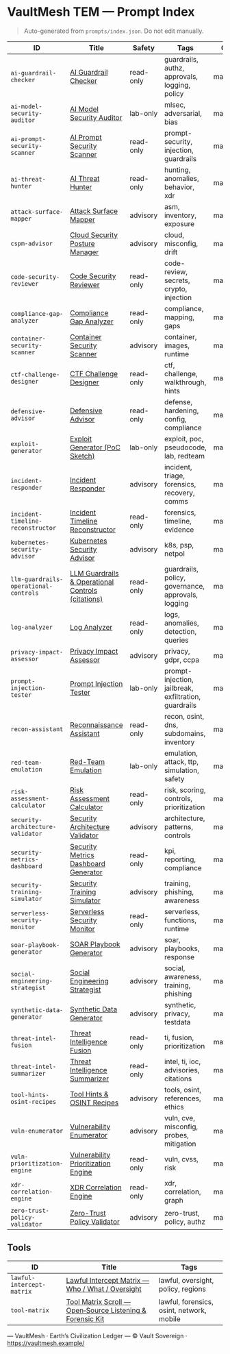 # VaultMesh TEM — Prompt Index

> Auto-generated from `prompts/index.json`. Do not edit manually.

| ID | Title | Safety | Tags | Owner |
|---|---|---|---|---|
| `ai-guardrail-checker` | [AI Guardrail Checker](prompts/Tem-Prompts.md#ai-guardrail-checker) | read-only | guardrails, authz, approvals, logging, policy | maintainers |
| `ai-model-security-auditor` | [AI Model Security Auditor](prompts/Tem-Prompts.md#ai-model-security-auditor) | lab-only | mlsec, adversarial, bias | maintainers |
| `ai-prompt-security-scanner` | [AI Prompt Security Scanner](prompts/Tem-Prompts.md#ai-prompt-security-scanner) | read-only | prompt-security, injection, guardrails | maintainers |
| `ai-threat-hunter` | [AI Threat Hunter](prompts/Tem-Prompts.md#ai-threat-hunter) | read-only | hunting, anomalies, behavior, xdr | maintainers |
| `attack-surface-mapper` | [Attack Surface Mapper](prompts/Tem-Prompts.md#attack-surface-mapper) | advisory | asm, inventory, exposure | maintainers |
| `cspm-advisor` | [Cloud Security Posture Manager](prompts/Tem-Prompts.md#cspm-advisor) | advisory | cloud, misconfig, drift | maintainers |
| `code-security-reviewer` | [Code Security Reviewer](prompts/Tem-Prompts.md#code-security-reviewer) | read-only | code-review, secrets, crypto, injection | maintainers |
| `compliance-gap-analyzer` | [Compliance Gap Analyzer](prompts/Tem-Prompts.md#compliance-gap-analyzer) | read-only | compliance, mapping, gaps | maintainers |
| `container-security-scanner` | [Container Security Scanner](prompts/Tem-Prompts.md#container-security-scanner) | advisory | container, images, runtime | maintainers |
| `ctf-challenge-designer` | [CTF Challenge Designer](prompts/Tem-Prompts.md#ctf-challenge-designer) | read-only | ctf, challenge, walkthrough, hints | maintainers |
| `defensive-advisor` | [Defensive Advisor](prompts/Tem-Prompts.md#defensive-advisor) | read-only | defense, hardening, config, compliance | maintainers |
| `exploit-generator` | [Exploit Generator (PoC Sketch)](prompts/Tem-Prompts.md#exploit-generator-poc-sketch) | lab-only | exploit, poc, pseudocode, lab, redteam | maintainers |
| `incident-responder` | [Incident Responder](prompts/Tem-Prompts.md#incident-responder) | advisory | incident, triage, forensics, recovery, comms | maintainers |
| `incident-timeline-reconstructor` | [Incident Timeline Reconstructor](prompts/Tem-Prompts.md#incident-timeline-reconstructor) | read-only | forensics, timeline, evidence | maintainers |
| `kubernetes-security-advisor` | [Kubernetes Security Advisor](prompts/Tem-Prompts.md#kubernetes-security-advisor) | advisory | k8s, psp, netpol | maintainers |
| `llm-guardrails-operational-controls` | [LLM Guardrails & Operational Controls (citations)](prompts/Tem-Prompts.md#llm-guardrails--operational-controls-citations) | read-only | guardrails, policy, governance, approvals, logging | maintainers |
| `log-analyzer` | [Log Analyzer](prompts/Tem-Prompts.md#log-analyzer) | read-only | logs, anomalies, detection, queries | maintainers |
| `privacy-impact-assessor` | [Privacy Impact Assessor](prompts/Tem-Prompts.md#privacy-impact-assessor) | advisory | privacy, gdpr, ccpa | maintainers |
| `prompt-injection-tester` | [Prompt Injection Tester](prompts/Tem-Prompts.md#prompt-injection-tester) | lab-only | prompt-injection, jailbreak, exfiltration, guardrails | maintainers |
| `recon-assistant` | [Reconnaissance Assistant](prompts/Tem-Prompts.md#reconnaissance-assistant) | read-only | recon, osint, dns, subdomains, inventory | maintainers |
| `red-team-emulation` | [Red-Team Emulation](prompts/Tem-Prompts.md#red-team-emulation) | lab-only | emulation, attack, ttp, simulation, safety | maintainers |
| `risk-assessment-calculator` | [Risk Assessment Calculator](prompts/Tem-Prompts.md#risk-assessment-calculator) | read-only | risk, scoring, controls, prioritization | maintainers |
| `security-architecture-validator` | [Security Architecture Validator](prompts/Tem-Prompts.md#security-architecture-validator) | advisory | architecture, patterns, controls | maintainers |
| `security-metrics-dashboard` | [Security Metrics Dashboard Generator](prompts/Tem-Prompts.md#security-metrics-dashboard) | read-only | kpi, reporting, compliance | maintainers |
| `security-training-simulator` | [Security Training Simulator](prompts/Tem-Prompts.md#security-training-simulator) | advisory | training, phishing, awareness | maintainers |
| `serverless-security-monitor` | [Serverless Security Monitor](prompts/Tem-Prompts.md#serverless-security-monitor) | read-only | serverless, functions, runtime | maintainers |
| `soar-playbook-generator` | [SOAR Playbook Generator](prompts/Tem-Prompts.md#soar-playbook-generator) | advisory | soar, playbooks, response | maintainers |
| `social-engineering-strategist` | [Social Engineering Strategist](prompts/Tem-Prompts.md#social-engineering-strategist) | advisory | social, awareness, training, phishing | maintainers |
| `synthetic-data-generator` | [Synthetic Data Generator](prompts/Tem-Prompts.md#synthetic-data-generator) | advisory | synthetic, privacy, testdata | maintainers |
| `threat-intel-fusion` | [Threat Intelligence Fusion](prompts/Tem-Prompts.md#threat-intel-fusion) | read-only | ti, fusion, prioritization | maintainers |
| `threat-intel-summarizer` | [Threat Intelligence Summarizer](prompts/Tem-Prompts.md#threat-intelligence-summarizer) | read-only | intel, ti, ioc, advisories, citations | maintainers |
| `tool-hints-osint-recipes` | [Tool Hints & OSINT Recipes](prompts/Tem-Prompts.md#tool-hints--osint-recipes) | advisory | tools, osint, references, ethics | maintainers |
| `vuln-enumerator` | [Vulnerability Enumerator](prompts/Tem-Prompts.md#vulnerability-enumerator) | advisory | vuln, cve, misconfig, probes, mitigation | maintainers |
| `vuln-prioritization-engine` | [Vulnerability Prioritization Engine](prompts/Tem-Prompts.md#vuln-prioritization-engine) | read-only | vuln, cvss, risk | maintainers |
| `xdr-correlation-engine` | [XDR Correlation Engine](prompts/Tem-Prompts.md#xdr-correlation-engine) | read-only | xdr, correlation, graph | maintainers |
| `zero-trust-policy-validator` | [Zero-Trust Policy Validator](prompts/Tem-Prompts.md#zero-trust-policy-validator) | advisory | zero-trust, policy, authz | maintainers |

## Tools

| ID | Title | Tags |
|---|---|---|
| `lawful-intercept-matrix` | [Lawful Intercept Matrix — Who / What / Oversight](tools/Lawful-Intercept-Matrix.md) | lawful, oversight, policy, regions |
| `tool-matrix` | [Tool Matrix Scroll — Open‑Source Listening & Forensic Kit](tools/Tool-Matrix.md) | lawful, forensics, osint, network, mobile |


— VaultMesh · Earth’s Civilization Ledger —
© Vault Sovereign · https://vaultmesh.example/
